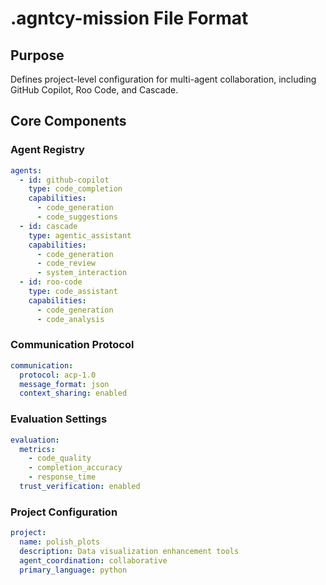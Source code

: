 # .agntcy-mission File Format

## Purpose
Defines project-level configuration for multi-agent collaboration, including GitHub Copilot, Roo Code, and Cascade.

## Core Components

### Agent Registry
```yaml
agents:
  - id: github-copilot
    type: code_completion
    capabilities:
      - code_generation
      - code_suggestions
  - id: cascade
    type: agentic_assistant
    capabilities:
      - code_generation
      - code_review
      - system_interaction
  - id: roo-code
    type: code_assistant
    capabilities:
      - code_generation
      - code_analysis
```

### Communication Protocol
```yaml
communication:
  protocol: acp-1.0
  message_format: json
  context_sharing: enabled
```

### Evaluation Settings
```yaml
evaluation:
  metrics:
    - code_quality
    - completion_accuracy
    - response_time
  trust_verification: enabled
```

### Project Configuration
```yaml
project:
  name: polish_plots
  description: Data visualization enhancement tools
  agent_coordination: collaborative
  primary_language: python
```
